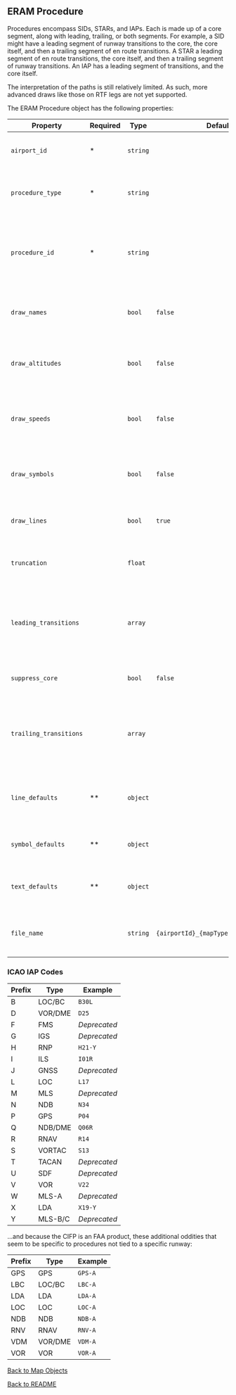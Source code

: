## ERAM Procedure

Procedures encompass SIDs, STARs, and IAPs. Each is made up of a core segment, along with leading, trailing, or both segments.
For example, a SID might have a leading segment of runway transitions to the core, the core itself, and then a trailing segment
of en route transitions. A STAR a leading segment of en route transitions, the core itself, and then a trailing segment of runway
transitions. An IAP has a leading segment of transitions, and the core itself.

The interpretation of the paths is still relatively limited. As such, more advanced draws like those on RTF legs are not yet supported.

The ERAM Procedure object has the following properties:

| Property               | Required | Type     | Default                               | Description                                                                                                                                           |
| ---------------------- | -------- | -------- | ------------------------------------- | ----------------------------------------------------------------------------------------------------------------------------------------------------- |
| `airport_id`           | \*       | `string` |                                       | A string representing the ICAO identifier for the airport.                                                                                            |
| `procedure_type`       | \*       | `string` |                                       | A string representing the procedure type: `"SID"`, `"STAR"` or `"IAP"`.                                                                               |
| `procedure_id`         | \*       | `string` |                                       | A string representing the computer code of the procedure. These aren't always straightforward. See [ICAO IAP Codes](#icao-iap-codes) for more detail. |
| `draw_names`           |          | `bool`   | `false`                               | A boolean value that tells the script to draw the name of the fix near the fix location.                                                              |
| `draw_altitudes`       |          | `bool`   | `false`                               | A boolean value that tells the script to draw the speed restriction (if present) for the fix near the fix location.                                   |
| `draw_speeds`          |          | `bool`   | `false`                               | A boolean value that tells the script to draw the altitude restriction(s) (if present) for the fix near the fix location.                             |
| `draw_symbols`         |          | `bool`   | `false`                               | A boolean value that tells the script to draw a symbol at the fix location. The symbol is driven by the data in the .                                 |
| `draw_lines`           |          | `bool`   | `true`                                | A boolean value that tells the script to draw lines along the procedure.                                                                              |
| `truncation`           |          | `float`  |                                       | A float value that tells the script to truncate lines by the value in nautical miles.                                                                 |
| `leading_transitions`  |          | `array`  |                                       | An array of strings representing the names of the transitions to include. `"ALL"` is available instead of writing each, individually.                 |
| `suppress_core`        |          | `bool`   | `false`                               | A boolean value that tells the script to suppress the core segment.                                                                                   |
| `trailing_transitions` |          | `array`  |                                       | An array of strings representing the names of the transitions to include. `"ALL"` is available instead of writing each, individually.                 |
| `line_defaults`        | \*\*     | `object` |                                       | A [Line Defaults](./LINE_DEFAULTS.md) object. Required when `draw_lines` is `true`. (Note that `draw_lines` is `true` by default.)                    |
| `symbol_defaults`      | \*\*     | `object` |                                       | A [Symbol Defaults](./SYMBOL_DEFAULTS.md) object. Required when `draw_symbols` is `true`.                                                             |
| `text_defaults`        | \*\*     | `object` |                                       | A [Text Defaults](./TEXT_DEFAULTS.md) object. Required when `draw_names`, `draw_altitudes`, or `draw_speeds` is `true`.                               |
| `file_name`            |          | `string` | `{airportId}_{mapType}_{procedureId}` | A string representing the filename that the map will be saved to (`"KRDU_STAR_ALDAN"`).                                                               |

### ICAO IAP Codes

| Prefix | Type    | Example      |
| ------ | ------- | ------------ |
| B      | LOC/BC  | `B30L`       |
| D      | VOR/DME | `D25`        |
| F      | FMS     | _Deprecated_ |
| G      | IGS     | _Deprecated_ |
| H      | RNP     | `H21-Y`      |
| I      | ILS     | `I01R`       |
| J      | GNSS    | _Deprecated_ |
| L      | LOC     | `L17`        |
| M      | MLS     | _Deprecated_ |
| N      | NDB     | `N34`        |
| P      | GPS     | `P04`        |
| Q      | NDB/DME | `Q06R`       |
| R      | RNAV    | `R14`        |
| S      | VORTAC  | `S13`        |
| T      | TACAN   | _Deprecated_ |
| U      | SDF     | _Deprecated_ |
| V      | VOR     | `V22`        |
| W      | MLS-A   | _Deprecated_ |
| X      | LDA     | `X19-Y`      |
| Y      | MLS-B/C | _Deprecated_ |

...and because the CIFP is an FAA product, these additional oddities that seem to be specific to procedures not tied to a specific runway:

| Prefix | Type    | Example |
| ------ | ------- | ------- |
| GPS    | GPS     | `GPS-A` |
| LBC    | LOC/BC  | `LBC-A` |
| LDA    | LDA     | `LDA-A` |
| LOC    | LOC     | `LOC-A` |
| NDB    | NDB     | `NDB-A` |
| RNV    | RNAV    | `RNV-A` |
| VDM    | VOR/DME | `VDM-A` |
| VOR    | VOR     | `VOR-A` |

[Back to Map Objects](./MAP_OBJECTS.md)

[Back to README](../README.md)
